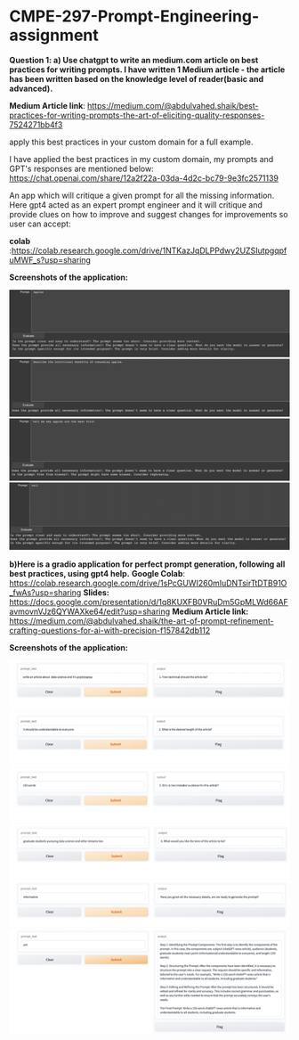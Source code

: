 # CMPE-297-Prompt-Engineering-assignment

**Question 1: a) Use chatgpt to write an medium.com article on best practices for writing prompts. I have written 1 Medium article - the article has been written based on the knowledge level of reader(basic and advanced).**

**Medium Article link**: https://medium.com/@abdulvahed.shaik/best-practices-for-writing-prompts-the-art-of-eliciting-quality-responses-7524271bb4f3

apply this best practices in your custom domain for a full example. 

I have applied the best practices in my custom domain, my prompts and GPT's responses are mentioned below:
https://chat.openai.com/share/12a2f22a-03da-4d2c-bc79-9e3fc2571139

An app which will critique a given prompt for all the missing information. Here gpt4 acted as an expert prompt engineer and it will critique and provide clues on how to improve and suggest changes for improvements so user can accept:

**colab** :https://colab.research.google.com/drive/1NTKazJqDLPPdwy2UZSIutpgqpfuMWF_s?usp=sharing

**Screenshots of the application:**

![Alt Text](https://github.com/vahedshaik/CMPE-297-Prompt-Engineering-assignment/blob/17b9ff19f443b8c1363c85e96cc1beef3833e5d5/Screen%20Shot%202023-10-16%20at%205.24.33%20PM.png)
![Alt Text](https://github.com/vahedshaik/CMPE-297-Prompt-Engineering-assignment/blob/0387e01650ac69309171274b7b98e3bdfd91cde6/Screen%20Shot%202023-10-16%20at%205.23.25%20PM.png)
![Alt Text](https://github.com/vahedshaik/CMPE-297-Prompt-Engineering-assignment/blob/0387e01650ac69309171274b7b98e3bdfd91cde6/Screen%20Shot%202023-10-16%20at%205.22.56%20PM.png)
![Alt Text](https://github.com/vahedshaik/CMPE-297-Prompt-Engineering-assignment/blob/0387e01650ac69309171274b7b98e3bdfd91cde6/Screen%20Shot%202023-10-16%20at%205.22.24%20PM.png)

**b)Here is a gradio application for perfect prompt generation, following all best practices, using gpt4 help.**
**Google Colab**: https://colab.research.google.com/drive/1sPcGUWI260mIuDNTsirTtDTB91O_fwAs?usp=sharing
**Slides:** https://docs.google.com/presentation/d/1q8KUXFB0VRuDm5GpMLWd66AFavmovnVJz6QYWAXke64/edit?usp=sharing
**Medium Article link:** https://medium.com/@abdulvahed.shaik/the-art-of-prompt-refinement-crafting-questions-for-ai-with-precision-f157842db112

**Screenshots of the application:**

![Alt Text](https://github.com/vahedshaik/CMPE-297-Prompt-Engineering-assignment/blob/9d080ccffe2b51ccc3d2b590854cd08ee96bda2b/1.png)
![Alt Text](https://github.com/vahedshaik/CMPE-297-Prompt-Engineering-assignment/blob/9d080ccffe2b51ccc3d2b590854cd08ee96bda2b/2.png)
![Alt Text](https://github.com/vahedshaik/CMPE-297-Prompt-Engineering-assignment/blob/9d080ccffe2b51ccc3d2b590854cd08ee96bda2b/3.png)
![Alt Text](https://github.com/vahedshaik/CMPE-297-Prompt-Engineering-assignment/blob/9d080ccffe2b51ccc3d2b590854cd08ee96bda2b/4.png)
![Alt Text](https://github.com/vahedshaik/CMPE-297-Prompt-Engineering-assignment/blob/9d080ccffe2b51ccc3d2b590854cd08ee96bda2b/5.png)
![Alt Text](https://github.com/vahedshaik/CMPE-297-Prompt-Engineering-assignment/blob/8a1aeea140510214bd8bf5176d4ffc50d8d4252f/6.png)
